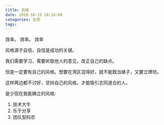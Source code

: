 ```yaml
---
title: 风格
date: 2018-10-15 18:16:09
categories: 反思
tags:
---
```


效率。 效率。 效率

风格源于自信，自信是成功的关键。

我们需要学习，需要听取他人的意见，改正自己的缺点。

但是一定要有自己的风格。想要在湾区混得好，就不能既当婊子，又要立牌坊。

这样两边都不讨好，坚持自己的风格，才能吸引志同道合的人。

是少现在我能确立的风格:
1. 技术大牛
2. 乐于分享
3. 团队型码农
